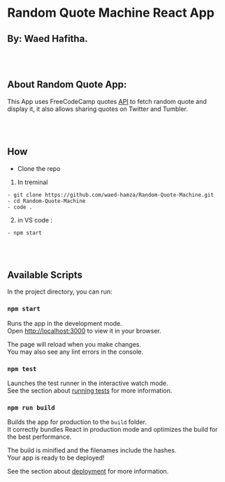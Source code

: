 # Random Quote Machine React App

## By: Waed Hafitha.


<br><br>
## About Random Quote App:
This App uses FreeCodeCamp quotes [API][1] to fetch random quote and display it, it also allows sharing quotes on Twitter and Tumbler.

[1]:https://gist.github.com/camperbot/5a022b72e96c4c9585c32bf6a75f62d9/

<br><br>

 ## How 

  - Clone the repo 
 1. In treminal 
 
 
 ```
 - git clone https://github.com/waed-hamza/Random-Quote-Machine.git
 - cd Random-Quote-Machine
 - code .
 ```
 
2. in VS code :

 ```
 - npm start
 ```
 
<br><br>
## Available Scripts

In the project directory, you can run:

### `npm start`

Runs the app in the development mode.\
Open [http://localhost:3000](http://localhost:3000) to view it in your browser.

The page will reload when you make changes.\
You may also see any lint errors in the console.

### `npm test`

Launches the test runner in the interactive watch mode.\
See the section about [running tests](https://facebook.github.io/create-react-app/docs/running-tests) for more information.

### `npm run build`

Builds the app for production to the `build` folder.\
It correctly bundles React in production mode and optimizes the build for the best performance.

The build is minified and the filenames include the hashes.\
Your app is ready to be deployed!

See the section about [deployment](https://facebook.github.io/create-react-app/docs/deployment) for more information.
